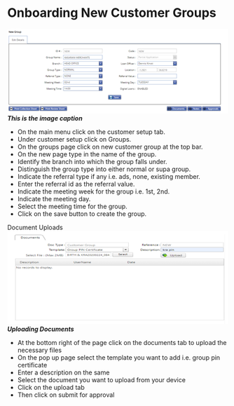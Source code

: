 # Onboarding New Customer Groups
![How to onboard a new customer group on the MFI Expert system](./images/New_Customer_Group.png "New Customer Groups")\
***This is the image caption***

- On the main menu click on the customer setup tab.
- Under customer setup click on Groups.
- On the groups page click on new customer group at the top bar.
- On the new page type in the name of the group. 
- Identify the branch into which the group falls under.
- Distinguish the group type into either normal or supa group.
- Indicate the referral type if any i.e. ads, none, existing member.
- Enter the referral id as the referral value.
- Indicate the meeting week for the group i.e. 1st, 2nd.
- Indicate the meeting day.
- Select the meeting time for the group.
- Click on the save button to create the group.



Document Uploads
![How to upload necessary documents on the new customer groups on the MFI Expert system](./images/New_Customer_Group_doc_upload.png "Document Uploads")
***Uploading Documents***


- At the bottom right of the page click on the documents tab to upload the necessary files
- On the pop up page select the template you want to add i.e. group pin certificate
- Enter a description on the same
- Select the document you want to upload from your device 
- Click on the upload tab 
- Then click on submit for approval 

